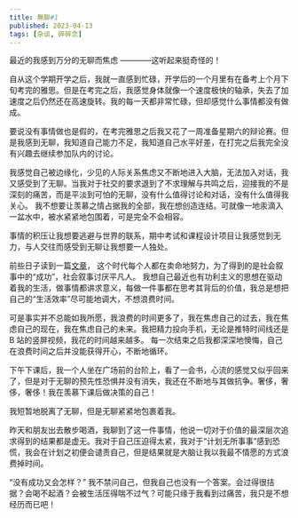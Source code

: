 ```yaml
---
title: 無聊#1
published: 2023-04-13
tags: [杂谈, 碎碎念]
---
```

最近的我感到万分的无聊而焦虑 ————这听起来挺奇怪的！


自从这个学期开学之后，我就一直感到忙碌，开学后的一个月里有在备考上个月下旬考完的雅思。但是在考完之后，我感觉身体就像一个速度极快的轴承，失去了加速度之后仍然还在高速旋转。我的每一天都非常忙碌，但却感觉什么事情都没有做成。

要说没有事情做也是假的，在考完雅思之后我又花了一周准备星期六的辩论赛。但是我感到无聊，我知道自己能力不足，我知道自己水平好差，在打完之后我完全没有兴趣去继续参加队内的讨论。

我感觉自己被边缘化，少见的人际关系焦虑又不断地进入大脑，无法加入对话，我又感受到了无聊。当我对于社交的要求退到了不求理解与共鸣之后，迎接我的不是深刻的痛苦，而是平淡到可怕的无聊，没有什么值得讨论和对话，没有什么值得我关心。
我不想要让羡慕之情占据我的全部，我在想创造连结。可就像一地汞滴入一盆水中，被水紧紧地包围着，可是完全不会相容。

事情的积压让我想要逃避与世界的联系，期中考试和课程设计项目让我感觉到无力，与人交往而感受到无聊让我想要一人独处。

前些日子读到一篇[文章](https://mp.weixin.qq.com/s/Hl5aEvh-Krhwu5Xh0EBsxA)，
这个时代每个人都在卖命地努力，为了得到的是社会叙事中的“成功”，社会叙事讨厌平凡人。
我想自己最近也有功利主义的思想在驱动着我的生活，做事情都讲求意义，每做一件事都在思考其背后的价值，我总是想把自己的“生活效率”尽可能地调大，不想浪费时间。

可是事实并不总能如我所愿，我浪费的时间更多了，我在焦虑自己的过去，我在焦虑自己的现在，我在焦虑自己的未来。我把精力投向手机，无论是推特时间线还是 B 站的竖屏视频，我花的时间越来越多。
每一次结束之后我都深深地懊悔，自己在浪费时间之后并没能获得开心，不断地循环。

下午下课后，我一个人坐在广场前的台阶上，看了一会书，心流的感觉又似乎回来了，但是对于无聊的预先性恐惧并没有消失，我还在不断地与其做抗争。奢侈，奢侈，奢侈！我在羡慕下课后做决策的自己！

我短暂地脱离了无聊，但是无聊紧紧地包裹着我。

昨天和朋友出去散步喝酒，我聊到了这一件事情，他说一切对于价值的最深层次追求得到的结果都是虚无。我对于自己压迫得太紧，我对于“计划无所事事”感到恐慌，我会在计划之初便会谴责自己，但是结果就是大脑让我以我最不情愿的方式浪费掉时间。

“没有成功又会怎样？”
我不禁问自己，但我自己也没有一个答案。会过得很拮据？会喝不起酒？会被生活压得喘不过气？可能只缘于我看到过痛苦，我只是不想经历而已吧！